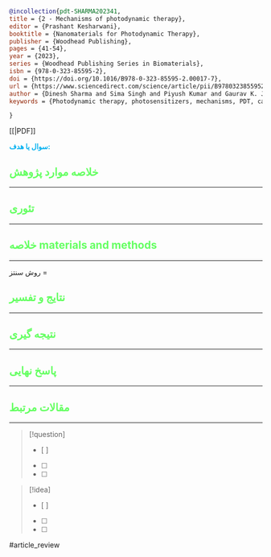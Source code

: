 
```bibtex

@incollection{pdt-SHARMA202341,
title = {2 - Mechanisms of photodynamic therapy},
editor = {Prashant Kesharwani},
booktitle = {Nanomaterials for Photodynamic Therapy},
publisher = {Woodhead Publishing},
pages = {41-54},
year = {2023},
series = {Woodhead Publishing Series in Biomaterials},
isbn = {978-0-323-85595-2},
doi = {https://doi.org/10.1016/B978-0-323-85595-2.00017-7},
url = {https://www.sciencedirect.com/science/article/pii/B9780323855952000177},
author = {Dinesh Sharma and Sima Singh and Piyush Kumar and Gaurav K. Jain and Geeta Aggarwal and Waleed H. Almalki and Prashant Kesharwani},
keywords = {Photodynamic therapy, photosensitizers, mechanisms, PDT, cancer, nanomedicine, drug delivery, drug resistance},

}


```

[[|PDF]]

**<span style="color:#00b0f0">سوال یا هدف:</span>**



## <span style="color:#64ff61">خلاصه موارد پژوهش</span>
---

## <span style="color:#64ff61">تئوری</span>
---



## <span style="color:#64ff61">خلاصه materials and methods</span>
---

روش سنتز = 



## <span style="color:#64ff61"> نتایج و تفسیر</span>
---



## <span style="color:#64ff61">نتیجه گیری</span>
---



## <span style="color:#64ff61">پاسخ نهایی</span>
---




## <span style="color:#64ff61">مقالات مرتبط</span>
---





> [!question] 
>- [ ] 
>- [ ]  
>- [ ] 


> [!idea] 
> - [ ] 
>- [ ] 
>- [ ] 



#article_review
